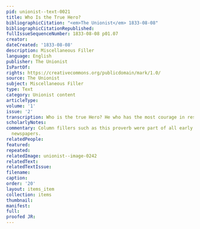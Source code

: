 ```yaml
---
pid: unionist--text-0021
title: Who Is the True Hero?
bibliographicCitation: "<em>The Unionist</em> 1833-08-08"
bibliographicCitationRepublished: 
fullIssueSequenceNumber: 1833-08-08 p01.07
creator: 
dateCreated: '1833-08-08'
description: Miscellaneous Filler
language: English
publisher: The Unionist
IsPartOf: 
rights: https://creativecommons.org/publicdomain/mark/1.0/
source: The Unionist
subject: Miscellaneous Filler
type: Text
category: Unionist content
articleType: 
volume: '1'
issue: '2'
transcription: Who is the true Hero? He who has the most courage in resisting himself.
scholarlyNotes: 
commentary: Column fillers such as this proverb were part of all early nineteenth-century
  newspapers.
relatedPeople: 
featured: 
repeated: 
relatedImage: unionist--image-0242
relatedText: 
relatedTextIssue: 
filename: 
caption: 
order: '20'
layout: items_item
collection: items
thumbnail: 
manifest: 
full: 
proofed JR: 
---
```

